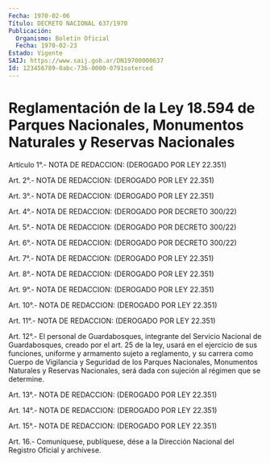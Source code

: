 ```yaml
---
Fecha: 1970-02-06
Título: DECRETO NACIONAL 637/1970
Publicación:
  Organismo: Boletín Oficial
  Fecha: 1970-02-23
Estado: Vigente
SAIJ: https://www.saij.gob.ar/DN19700000637
Id: 123456789-0abc-736-0000-0791soterced
---
```

# Reglamentación de la Ley 18.594 de Parques Nacionales, Monumentos Naturales y Reservas Nacionales

<a id="1"></a>
Artículo 1°.- NOTA DE REDACCION: (DEROGADO POR LEY 22.351)

<a id="2"></a>
Art. 2°.- NOTA DE REDACCION: (DEROGADO POR LEY 22.351)

<a id="3"></a>
Art. 3°.- NOTA DE REDACCION: (DEROGADO POR LEY 22.351)

<a id="4"></a>
Art. 4°.- NOTA DE REDACCION: (DEROGADO POR DECRETO 300/22)

<a id="5"></a>
Art. 5°.- NOTA DE REDACCION: (DEROGADO POR DECRETO 300/22)

<a id="6"></a>
Art. 6°.- NOTA DE REDACCION: (DEROGADO POR DECRETO 300/22)

<a id="7"></a>
Art. 7°.- NOTA DE REDACCION: (DEROGADO POR LEY 22.351)

<a id="8"></a>
Art. 8°.- NOTA DE REDACCION: (DEROGADO POR LEY 22.351)

<a id="9"></a>
Art. 9°.- NOTA DE REDACCION: (DEROGADO POR LEY 22.351)

<a id="10"></a>
Art. 10°.- NOTA DE REDACCION: (DEROGADO POR LEY 22.351)

<a id="11"></a>
Art. 11°.- NOTA DE REDACCION: (DEROGADO POR LEY 22.351)

<a id="12"></a>
Art. 12°.- El personal de Guardabosques, integrante del Servicio Nacional de Guardabosques, creado por el art. 25 de la ley, usará en el ejercicio de sus funciones, uniforme y armamento sujeto a reglamento, y su carrera como Cuerpo de Vigilancia y Seguridad de los Parques Nacionales, Monumentos Naturales y Reservas Nacionales, será dada con sujeción al régimen que se determine.

<a id="13"></a>
Art. 13°.- NOTA DE REDACCION: (DEROGADO POR LEY 22.351)

<a id="14"></a>
Art. 14°.- NOTA DE REDACCION: (DEROGADO POR LEY 22.351)

<a id="15"></a>
Art. 15°.- NOTA DE REDACCION: (DEROGADO POR LEY 22.351)

<a id="16"></a>
Art. 16.- Comuníquese, publíquese, dése a la Dirección Nacional del Registro Oficial y archívese.